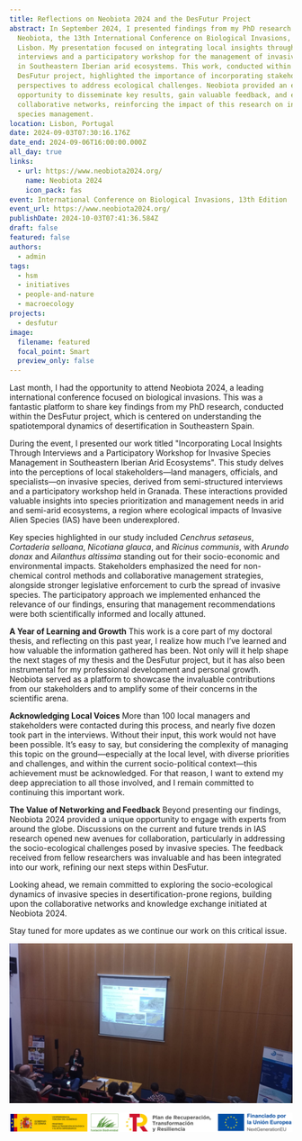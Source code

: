```yaml
---
title: Reflections on Neobiota 2024 and the DesFutur Project
abstract: In September 2024, I presented findings from my PhD research at
  Neobiota, the 13th International Conference on Biological Invasions, held in
  Lisbon. My presentation focused on integrating local insights through
  interviews and a participatory workshop for the management of invasive species
  in Southeastern Iberian arid ecosystems. This work, conducted within the
  DesFutur project, highlighted the importance of incorporating stakeholder
  perspectives to address ecological challenges. Neobiota provided an excellent
  opportunity to disseminate key results, gain valuable feedback, and expand
  collaborative networks, reinforcing the impact of this research on invasive
  species management.
location: Lisbon, Portugal
date: 2024-09-03T07:30:16.176Z
date_end: 2024-09-06T16:00:00.000Z
all_day: true
links:
  - url: https://www.neobiota2024.org/
    name: Neobiota 2024
    icon_pack: fas
event: International Conference on Biological Invasions, 13th Edition
event_url: https://www.neobiota2024.org/
publishDate: 2024-10-03T07:41:36.584Z
draft: false
featured: false
authors:
  - admin
tags:
  - hsm
  - initiatives
  - people-and-nature
  - macroecology
projects:
  - desfutur
image:
  filename: featured
  focal_point: Smart
  preview_only: false
---
```

Last month, I had the opportunity to attend Neobiota 2024, a leading international conference focused on biological invasions. This was a fantastic platform to share key findings from my PhD research, conducted within the DesFutur project, which is centered on understanding the spatiotemporal dynamics of desertification in Southeastern Spain.

During the event, I presented our work titled "Incorporating Local Insights Through Interviews and a Participatory Workshop for Invasive Species Management in Southeastern Iberian Arid Ecosystems". This study delves into the perceptions of local stakeholders—land managers, officials, and specialists—on invasive species, derived from semi-structured interviews and a participatory workshop held in Granada. These interactions provided valuable insights into species prioritization and management needs in arid and semi-arid ecosystems, a region where ecological impacts of Invasive Alien Species (IAS) have been underexplored.

Key species highlighted in our study included *Cenchrus setaseus*, *Cortaderia selloana*, *Nicotiana glauca*, and *Ricinus communis*, with *Arundo donax* and *Ailanthus altissima* standing out for their socio-economic and environmental impacts. Stakeholders emphasized the need for non-chemical control methods and collaborative management strategies, alongside stronger legislative enforcement to curb the spread of invasive species. The participatory approach we implemented enhanced the relevance of our findings, ensuring that management recommendations were both scientifically informed and locally attuned.

**A Year of Learning and Growth**
This work is a core part of my doctoral thesis, and reflecting on this past year, I realize how much I’ve learned and how valuable the information gathered has been. Not only will it help shape the next stages of my thesis and the DesFutur project, but it has also been instrumental for my professional development and personal growth. Neobiota served as a platform to showcase the invaluable contributions from our stakeholders and to amplify some of their concerns in the scientific arena.

**Acknowledging Local Voices**
More than 100 local managers and stakeholders were contacted during this process, and nearly five dozen took part in the interviews. Without their input, this work would not have been possible. It’s easy to say, but considering the complexity of managing this topic on the ground—especially at the local level, with diverse priorities and challenges, and within the current socio-political context—this achievement must be acknowledged. For that reason, I want to extend my deep appreciation to all those involved, and I remain committed to continuing this important work.

**The Value of Networking and Feedback**
Beyond presenting our findings, Neobiota 2024 provided a unique opportunity to engage with experts from around the globe. Discussions on the current and future trends in IAS research opened new avenues for collaboration, particularly in addressing the socio-ecological challenges posed by invasive species. The feedback received from fellow researchers was invaluable and has been integrated into our work, refining our next steps within DesFutur.

Looking ahead, we remain committed to exploring the socio-ecological dynamics of invasive species in desertification-prone regions, building upon the collaborative networks and knowledge exchange initiated at Neobiota 2024.

Stay tuned for more updates as we continue our work on this critical issue.



![](img-20240909-wa0001.jpg)

![](vice3-mterd-fb-prtr-next_bandera_color.png)